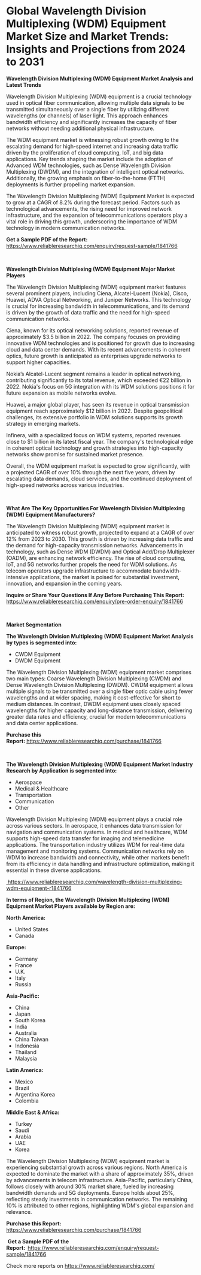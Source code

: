 <p><h1>Global Wavelength Division Multiplexing (WDM) Equipment Market Size and Market Trends: Insights and Projections from 2024 to 2031</h1></p><p><strong>Wavelength Division Multiplexing (WDM) Equipment Market Analysis and Latest Trends</strong></p>
<p><p>Wavelength Division Multiplexing (WDM) equipment is a crucial technology used in optical fiber communication, allowing multiple data signals to be transmitted simultaneously over a single fiber by utilizing different wavelengths (or channels) of laser light. This approach enhances bandwidth efficiency and significantly increases the capacity of fiber networks without needing additional physical infrastructure.</p><p>The WDM equipment market is witnessing robust growth owing to the escalating demand for high-speed internet and increasing data traffic driven by the proliferation of cloud computing, IoT, and big data applications. Key trends shaping the market include the adoption of Advanced WDM technologies, such as Dense Wavelength Division Multiplexing (DWDM), and the integration of intelligent optical networks. Additionally, the growing emphasis on fiber-to-the-home (FTTH) deployments is further propelling market expansion.</p><p>The Wavelength Division Multiplexing (WDM) Equipment Market is expected to grow at a CAGR of 8.2% during the forecast period. Factors such as technological advancements, the rising need for improved network infrastructure, and the expansion of telecommunications operators play a vital role in driving this growth, underscoring the importance of WDM technology in modern communication networks.</p></p>
<p><strong>Get a Sample PDF of the Report:&nbsp;</strong> <a href="https://www.reliableresearchiq.com/enquiry/request-sample/1841766?utm_campaign=1906&utm_medium=2&utm_source=Github&utm_content=ia&utm_term=31122024&utm_id=wavelength-division-multiplexing-wdm-equipment">https://www.reliableresearchiq.com/enquiry/request-sample/1841766</a></p>
<p>&nbsp;</p>
<p><strong>Wavelength Division Multiplexing (WDM) Equipment Major Market Players</strong></p>
<p><p>The Wavelength Division Multiplexing (WDM) equipment market features several prominent players, including Ciena, Alcatel-Lucent (Nokia), Cisco, Huawei, ADVA Optical Networking, and Juniper Networks. This technology is crucial for increasing bandwidth in telecommunications, and its demand is driven by the growth of data traffic and the need for high-speed communication networks.</p><p>Ciena, known for its optical networking solutions, reported revenue of approximately $3.5 billion in 2022. The company focuses on providing innovative WDM technologies and is positioned for growth due to increasing cloud and data center demands. With its recent advancements in coherent optics, future growth is anticipated as enterprises upgrade networks to support higher capacities.</p><p>Nokia’s Alcatel-Lucent segment remains a leader in optical networking, contributing significantly to its total revenue, which exceeded €22 billion in 2022. Nokia's focus on 5G integration with its WDM solutions positions it for future expansion as mobile networks evolve.</p><p>Huawei, a major global player, has seen its revenue in optical transmission equipment reach approximately $12 billion in 2022. Despite geopolitical challenges, its extensive portfolio in WDM solutions supports its growth strategy in emerging markets.</p><p>Infinera, with a specialized focus on WDM systems, reported revenues close to $1 billion in its latest fiscal year. The company's technological edge in coherent optical technology and growth strategies into high-capacity networks show promise for sustained market presence.</p><p>Overall, the WDM equipment market is expected to grow significantly, with a projected CAGR of over 10% through the next five years, driven by escalating data demands, cloud services, and the continued deployment of high-speed networks across various industries.</p></p>
<p>&nbsp;</p>
<p><strong>What Are The Key Opportunities For Wavelength Division Multiplexing (WDM) Equipment Manufacturers?</strong></p>
<p><p>The Wavelength Division Multiplexing (WDM) equipment market is anticipated to witness robust growth, projected to expand at a CAGR of over 12% from 2023 to 2030. This growth is driven by increasing data traffic and the demand for high-capacity transmission networks. Advancements in technology, such as Dense WDM (DWDM) and Optical Add/Drop Multiplexer (OADM), are enhancing network efficiency. The rise of cloud computing, IoT, and 5G networks further propels the need for WDM solutions. As telecom operators upgrade infrastructure to accommodate bandwidth-intensive applications, the market is poised for substantial investment, innovation, and expansion in the coming years.</p></p>
<p><strong>Inquire or Share Your Questions If Any Before Purchasing This Report:</strong> <a href="https://www.reliableresearchiq.com/enquiry/pre-order-enquiry/1841766?utm_campaign=1906&utm_medium=2&utm_source=Github&utm_content=ia&utm_term=31122024&utm_id=wavelength-division-multiplexing-wdm-equipment">https://www.reliableresearchiq.com/enquiry/pre-order-enquiry/1841766</a></p>
<p>&nbsp;</p>
<p><strong>Market Segmentation</strong></p>
<p><strong>The Wavelength Division Multiplexing (WDM) Equipment Market Analysis by types is segmented into:</strong></p>
<p><ul><li>CWDM Equipment</li><li>DWDM Equipment</li></ul></p>
<p><p>The Wavelength Division Multiplexing (WDM) equipment market comprises two main types: Coarse Wavelength Division Multiplexing (CWDM) and Dense Wavelength Division Multiplexing (DWDM). CWDM equipment allows multiple signals to be transmitted over a single fiber optic cable using fewer wavelengths and at wider spacing, making it cost-effective for short to medium distances. In contrast, DWDM equipment uses closely spaced wavelengths for higher capacity and long-distance transmission, delivering greater data rates and efficiency, crucial for modern telecommunications and data center applications.</p></p>
<p><strong>Purchase this Report:&nbsp;</strong><a href="https://www.reliableresearchiq.com/purchase/1841766?utm_campaign=1906&utm_medium=2&utm_source=Github&utm_content=ia&utm_term=31122024&utm_id=wavelength-division-multiplexing-wdm-equipment">https://www.reliableresearchiq.com/purchase/1841766</a></p>
<p>&nbsp;</p>
<p><strong>The Wavelength Division Multiplexing (WDM) Equipment Market Industry Research by Application is segmented into:</strong></p>
<p><ul><li>Aerospace</li><li>Medical & Healthcare</li><li>Transportation</li><li>Communication</li><li>Other</li></ul></p>
<p><p>Wavelength Division Multiplexing (WDM) equipment plays a crucial role across various sectors. In aerospace, it enhances data transmission for navigation and communication systems. In medical and healthcare, WDM supports high-speed data transfer for imaging and telemedicine applications. The transportation industry utilizes WDM for real-time data management and monitoring systems. Communication networks rely on WDM to increase bandwidth and connectivity, while other markets benefit from its efficiency in data handling and infrastructure optimization, making it essential in these diverse applications.</p></p>
<p><a href="https://www.reliableresearchiq.com/wavelength-division-multiplexing-wdm-equipment-r1841766?utm_campaign=1906&utm_medium=2&utm_source=Github&utm_content=ia&utm_term=31122024&utm_id=wavelength-division-multiplexing-wdm-equipment">&nbsp;https://www.reliableresearchiq.com/wavelength-division-multiplexing-wdm-equipment-r1841766</a></p>
<p><strong>In terms of Region, the Wavelength Division Multiplexing (WDM) Equipment Market Players available by Region are:</strong></p>
<p>
    <p> <strong> North America: </strong>
        <ul>
            <li>United States</li>
            <li>Canada</li>
        </ul>
        </p> 
    <p> <strong> Europe: </strong>
        <ul>
            <li>Germany</li>
            <li>France</li>
            <li>U.K.</li>
            <li>Italy</li>
            <li>Russia</li>
        </ul>
        </p> 
    <p> <strong> Asia-Pacific: </strong>
        <ul>
            <li>China</li>
            <li>Japan</li>
            <li>South Korea</li>
            <li>India</li>
            <li>Australia</li>
            <li>China Taiwan</li>
            <li>Indonesia</li>
            <li>Thailand</li>
            <li>Malaysia</li>
        </ul>
        </p> 
    <p> <strong> Latin America: </strong>
        <ul>
            <li>Mexico</li>
            <li>Brazil</li>
            <li>Argentina Korea</li>
            <li>Colombia</li>
        </ul>
        </p> 
    <p> <strong> Middle East & Africa: </strong>
        <ul>
            <li>Turkey</li>
            <li>Saudi</li>
            <li>Arabia</li>
            <li>UAE</li>
            <li>Korea</li>
        </ul>
    </p>
    </p>
<p><p>The Wavelength Division Multiplexing (WDM) equipment market is experiencing substantial growth across various regions. North America is expected to dominate the market with a share of approximately 35%, driven by advancements in telecom infrastructure. Asia-Pacific, particularly China, follows closely with around 30% market share, fueled by increasing bandwidth demands and 5G deployments. Europe holds about 25%, reflecting steady investments in communication networks. The remaining 10% is attributed to other regions, highlighting WDM's global expansion and relevance.</p></p>
<p><strong>Purchase this Report: </strong><a href="https://www.reliableresearchiq.com/purchase/1841766?utm_campaign=1906&utm_medium=2&utm_source=Github&utm_content=ia&utm_term=31122024&utm_id=wavelength-division-multiplexing-wdm-equipment">https://www.reliableresearchiq.com/purchase/1841766</a></p>
<p>&nbsp;<strong>Get a Sample PDF of the Report:&nbsp;&nbsp;</strong><a href="https://www.reliableresearchiq.com/enquiry/request-sample/1841766?utm_campaign=1906&utm_medium=2&utm_source=Github&utm_content=ia&utm_term=31122024&utm_id=wavelength-division-multiplexing-wdm-equipment">https://www.reliableresearchiq.com/enquiry/request-sample/1841766</a></p>
<p><strong></strong></p>
<p>Check more reports on <a href="https://www.reliableresearchiq.com/?utm_campaign=1906&utm_medium=2&utm_source=Github&utm_content=ia&utm_term=31122024&utm_id=wavelength-division-multiplexing-wdm-equipment">https://www.reliableresearchiq.com/</a></p>